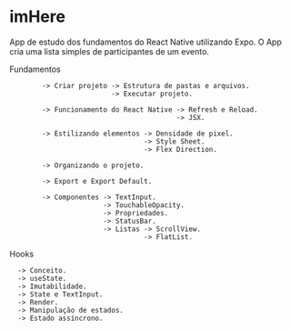 # imHere

App de estudo dos fundamentos do React Native utilizando Expo.
O App cria uma lista simples de participantes de um evento.


Fundamentos 

			-> Criar projeto -> Estrutura de pastas e arquivos.
                             -> Executar projeto.
							 
            -> Funcionamento do React Native -> Refresh e Reload.
                                             -> JSX.
											 
            -> Estilizando elementos -> Densidade de pixel.
                                     -> Style Sheet.
                                     -> Flex Direction.
									 
            -> Organizando o projeto.
			
            -> Export e Export Default.
			
            -> Componentes -> TextInput.
                           -> TouchableOpacity.
                           -> Propriedades.
                           -> StatusBar.
                           -> Listas -> ScrollView.
                                     -> FlatList.                                    
Hooks 

	  -> Conceito.
      -> useState.
      -> Imutabilidade.
      -> State e TextInput.
      -> Render.
      -> Manipulação de estados.
      -> Estado assíncrono.
